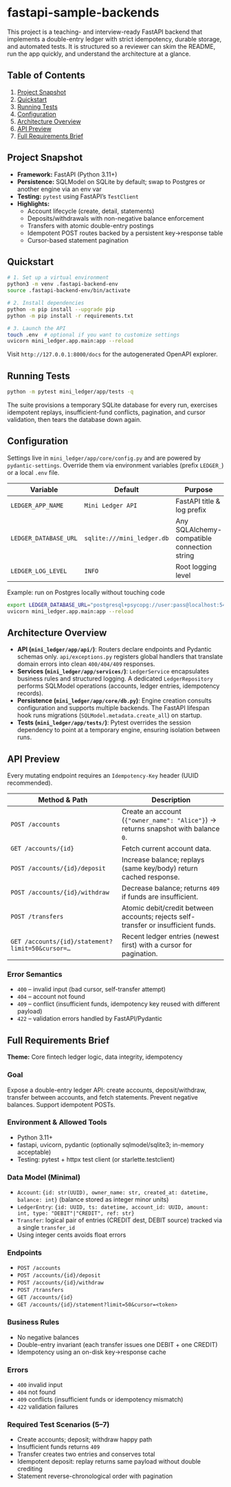 # fastapi-sample-backends

This project is a teaching- and interview-ready FastAPI backend that implements a double-entry ledger with strict idempotency, durable storage, and automated tests. It is structured so a reviewer can skim the README, run the app quickly, and understand the architecture at a glance.

## Table of Contents
1. [Project Snapshot](#project-snapshot)
2. [Quickstart](#quickstart)
3. [Running Tests](#running-tests)
4. [Configuration](#configuration)
5. [Architecture Overview](#architecture-overview)
6. [API Preview](#api-preview)
7. [Full Requirements Brief](#full-requirements-brief)

## Project Snapshot
- **Framework:** FastAPI (Python 3.11+)
- **Persistence:** SQLModel on SQLite by default; swap to Postgres or another engine via an env var
- **Testing:** `pytest` using FastAPI’s `TestClient`
- **Highlights:**
  - Account lifecycle (create, detail, statements)
  - Deposits/withdrawals with non-negative balance enforcement
  - Transfers with atomic double-entry postings
  - Idempotent POST routes backed by a persistent key→response table
  - Cursor-based statement pagination

## Quickstart
```bash
# 1. Set up a virtual environment
python3 -m venv .fastapi-backend-env
source .fastapi-backend-env/bin/activate

# 2. Install dependencies
python -m pip install --upgrade pip
python -m pip install -r requirements.txt

# 3. Launch the API
touch .env  # optional if you want to customize settings
uvicorn mini_ledger.app.main:app --reload
```
Visit `http://127.0.0.1:8000/docs` for the autogenerated OpenAPI explorer.

## Running Tests
```bash
python -m pytest mini_ledger/app/tests -q
```
The suite provisions a temporary SQLite database for every run, exercises idempotent replays, insufficient-fund conflicts, pagination, and cursor validation, then tears the database down again.

## Configuration
Settings live in `mini_ledger/app/core/config.py` and are powered by `pydantic-settings`. Override them via environment variables (prefix `LEDGER_`) or a local `.env` file.

| Variable | Default | Purpose |
| --- | --- | --- |
| `LEDGER_APP_NAME` | `Mini Ledger API` | FastAPI title & log prefix |
| `LEDGER_DATABASE_URL` | `sqlite:///mini_ledger.db` | Any SQLAlchemy-compatible connection string |
| `LEDGER_LOG_LEVEL` | `INFO` | Root logging level |

Example: run on Postgres locally without touching code
```bash
export LEDGER_DATABASE_URL="postgresql+psycopg://user:pass@localhost:5432/mini_ledger"
uvicorn mini_ledger.app.main:app --reload
```

## Architecture Overview
- **API (`mini_ledger/app/api/`)**: Routers declare endpoints and Pydantic schemas only. `api/exceptions.py` registers global handlers that translate domain errors into clean `400/404/409` responses.
- **Services (`mini_ledger/app/services/`)**: `LedgerService` encapsulates business rules and structured logging. A dedicated `LedgerRepository` performs SQLModel operations (accounts, ledger entries, idempotency records).
- **Persistence (`mini_ledger/app/core/db.py`)**: Engine creation consults configuration and supports multiple backends. The FastAPI lifespan hook runs migrations (`SQLModel.metadata.create_all`) on startup.
- **Tests (`mini_ledger/app/tests/`)**: Pytest overrides the session dependency to point at a temporary engine, ensuring isolation between runs.

## API Preview
Every mutating endpoint requires an `Idempotency-Key` header (UUID recommended).

| Method & Path | Description |
| --- | --- |
| `POST /accounts` | Create an account (`{"owner_name": "Alice"}`) → returns snapshot with balance `0`. |
| `GET /accounts/{id}` | Fetch current account data. |
| `POST /accounts/{id}/deposit` | Increase balance; replays (same key/body) return cached response. |
| `POST /accounts/{id}/withdraw` | Decrease balance; returns `409` if funds are insufficient. |
| `POST /transfers` | Atomic debit/credit between accounts; rejects self-transfer or insufficient funds. |
| `GET /accounts/{id}/statement?limit=50&cursor=…` | Recent ledger entries (newest first) with a cursor for pagination. |

### Error Semantics
- `400` – invalid input (bad cursor, self-transfer attempt)
- `404` – account not found
- `409` – conflict (insufficient funds, idempotency key reused with different payload)
- `422` – validation errors handled by FastAPI/Pydantic

## Full Requirements Brief

**Theme:** Core fintech ledger logic, data integrity, idempotency

### Goal
Expose a double-entry ledger API: create accounts, deposit/withdraw, transfer between accounts, and fetch statements. Prevent negative balances. Support idempotent POSTs.

### Environment & Allowed Tools
- Python 3.11+
- fastapi, uvicorn, pydantic (optionally sqlmodel/sqlite3; in-memory acceptable)
- Testing: pytest + httpx test client (or starlette.testclient)

### Data Model (Minimal)
- `Account`: `{id: str(UUID), owner_name: str, created_at: datetime, balance: int}` (balance stored as integer minor units)
- `LedgerEntry`: `{id: UUID, ts: datetime, account_id: UUID, amount: int, type: "DEBIT"|"CREDIT", ref: str}`
- `Transfer`: logical pair of entries (CREDIT dest, DEBIT source) tracked via a single `transfer_id`
- Using integer cents avoids float errors

### Endpoints
- `POST /accounts`
- `POST /accounts/{id}/deposit`
- `POST /accounts/{id}/withdraw`
- `POST /transfers`
- `GET /accounts/{id}`
- `GET /accounts/{id}/statement?limit=50&cursor=<token>`

### Business Rules
- No negative balances
- Double-entry invariant (each transfer issues one DEBIT + one CREDIT)
- Idempotency using an on-disk key→response cache

### Errors
- `400` invalid input
- `404` not found
- `409` conflicts (insufficient funds or idempotency mismatch)
- `422` validation failures

### Required Test Scenarios (5–7)
- Create accounts; deposit; withdraw happy path
- Insufficient funds returns `409`
- Transfer creates two entries and conserves total
- Idempotent deposit: replay returns same payload without double crediting
- Statement reverse-chronological order with pagination